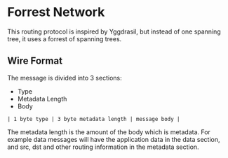 # Forrest Network
This routing protocol is inspired by Yggdrasil, but instead of one spanning tree, it uses a forrest of spanning trees.

## Wire Format
The message is divided into 3 sections:
- Type
- Metadata Length
- Body

```
| 1 byte type | 3 byte metadata length | message body |
```

The metadata length is the amount of the body which is metadata.
For example data messages will have the application data in the data section, and src, dst and other routing information in the metadata section.
